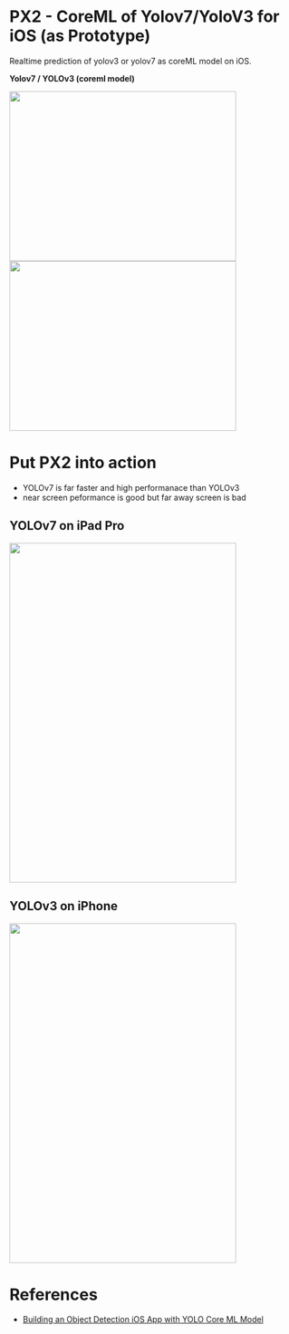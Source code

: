 # PX2 - CoreML of Yolov7/YoloV3 for iOS (as Prototype)

Realtime prediction of yolov3 or yolov7 as coreML model on iOS.

<b> Yolov7  / YOLOv3 (coreml model)</b>

<img src="https://user-images.githubusercontent.com/48679574/196462304-ccce0fbd-719d-424c-89af-d72bd7a679ef.png" width="400" height="300"/><img src="https://user-images.githubusercontent.com/48679574/196468100-27230cee-94df-4421-8d70-7c8ecad9926b.png" width="400" height="300"/>

# Put PX2 into action 

- YOLOv7 is far faster and high performanace than YOLOv3
- near screen peformance is good but far away screen is bad 

## YOLOv7 on iPad Pro 

<img src="https://user-images.githubusercontent.com/48679574/196466414-aba56943-5e22-4f45-a589-a57a3a962032.gif" width="400" height="600"/>

## YOLOv3 on iPhone

<img src="https://user-images.githubusercontent.com/48679574/196463797-f4e5cfa2-f178-4902-b99c-be4016a19025.gif" width="400" height="600"/>


# References
- [Building an Object Detection iOS App with YOLO Core ML Model](https://www.codeproject.com/Articles/5286805/Building-an-Object-Detection-iOS-App-with-YOLO-Cor)
